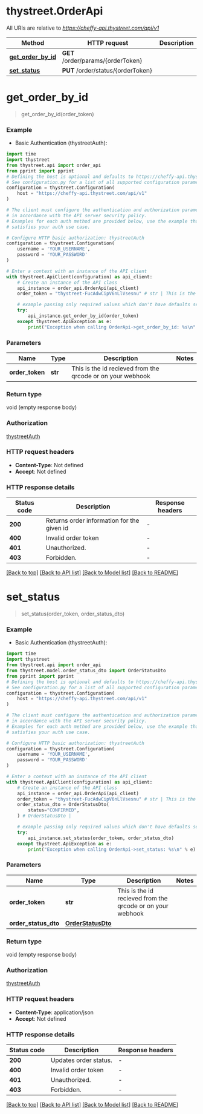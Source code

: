 # thystreet.OrderApi

All URIs are relative to *https://cheffy-api.thystreet.com/api/v1*

Method | HTTP request | Description
------------- | ------------- | -------------
[**get_order_by_id**](OrderApi.md#get_order_by_id) | **GET** /order/params/{orderToken} | 
[**set_status**](OrderApi.md#set_status) | **PUT** /order/status/{orderToken} | 


# **get_order_by_id**
> get_order_by_id(order_token)



### Example

* Basic Authentication (thystreetAuth):

```python
import time
import thystreet
from thystreet.api import order_api
from pprint import pprint
# Defining the host is optional and defaults to https://cheffy-api.thystreet.com/api/v1
# See configuration.py for a list of all supported configuration parameters.
configuration = thystreet.Configuration(
    host = "https://cheffy-api.thystreet.com/api/v1"
)

# The client must configure the authentication and authorization parameters
# in accordance with the API server security policy.
# Examples for each auth method are provided below, use the example that
# satisfies your auth use case.

# Configure HTTP basic authorization: thystreetAuth
configuration = thystreet.Configuration(
    username = 'YOUR_USERNAME',
    password = 'YOUR_PASSWORD'
)

# Enter a context with an instance of the API client
with thystreet.ApiClient(configuration) as api_client:
    # Create an instance of the API class
    api_instance = order_api.OrderApi(api_client)
    order_token = "thystreet-FucAdwCipV6nLlVsesnu" # str | This is the id recieved from the qrcode or on your webhook

    # example passing only required values which don't have defaults set
    try:
        api_instance.get_order_by_id(order_token)
    except thystreet.ApiException as e:
        print("Exception when calling OrderApi->get_order_by_id: %s\n" % e)
```


### Parameters

Name | Type | Description  | Notes
------------- | ------------- | ------------- | -------------
 **order_token** | **str**| This is the id recieved from the qrcode or on your webhook |

### Return type

void (empty response body)

### Authorization

[thystreetAuth](../README.md#thystreetAuth)

### HTTP request headers

 - **Content-Type**: Not defined
 - **Accept**: Not defined


### HTTP response details

| Status code | Description | Response headers |
|-------------|-------------|------------------|
**200** | Returns order information for the given id |  -  |
**400** | Invalid order token |  -  |
**401** | Unauthorized. |  -  |
**403** | Forbidden. |  -  |

[[Back to top]](#) [[Back to API list]](../README.md#documentation-for-api-endpoints) [[Back to Model list]](../README.md#documentation-for-models) [[Back to README]](../README.md)

# **set_status**
> set_status(order_token, order_status_dto)



### Example

* Basic Authentication (thystreetAuth):

```python
import time
import thystreet
from thystreet.api import order_api
from thystreet.model.order_status_dto import OrderStatusDto
from pprint import pprint
# Defining the host is optional and defaults to https://cheffy-api.thystreet.com/api/v1
# See configuration.py for a list of all supported configuration parameters.
configuration = thystreet.Configuration(
    host = "https://cheffy-api.thystreet.com/api/v1"
)

# The client must configure the authentication and authorization parameters
# in accordance with the API server security policy.
# Examples for each auth method are provided below, use the example that
# satisfies your auth use case.

# Configure HTTP basic authorization: thystreetAuth
configuration = thystreet.Configuration(
    username = 'YOUR_USERNAME',
    password = 'YOUR_PASSWORD'
)

# Enter a context with an instance of the API client
with thystreet.ApiClient(configuration) as api_client:
    # Create an instance of the API class
    api_instance = order_api.OrderApi(api_client)
    order_token = "thystreet-FucAdwCipV6nLlVsesnu" # str | This is the id recieved from the qrcode or on your webhook
    order_status_dto = OrderStatusDto(
        status="CONFIRMED",
    ) # OrderStatusDto | 

    # example passing only required values which don't have defaults set
    try:
        api_instance.set_status(order_token, order_status_dto)
    except thystreet.ApiException as e:
        print("Exception when calling OrderApi->set_status: %s\n" % e)
```


### Parameters

Name | Type | Description  | Notes
------------- | ------------- | ------------- | -------------
 **order_token** | **str**| This is the id recieved from the qrcode or on your webhook |
 **order_status_dto** | [**OrderStatusDto**](OrderStatusDto.md)|  |

### Return type

void (empty response body)

### Authorization

[thystreetAuth](../README.md#thystreetAuth)

### HTTP request headers

 - **Content-Type**: application/json
 - **Accept**: Not defined


### HTTP response details

| Status code | Description | Response headers |
|-------------|-------------|------------------|
**200** | Updates order status. |  -  |
**400** | Invalid order token |  -  |
**401** | Unauthorized. |  -  |
**403** | Forbidden. |  -  |

[[Back to top]](#) [[Back to API list]](../README.md#documentation-for-api-endpoints) [[Back to Model list]](../README.md#documentation-for-models) [[Back to README]](../README.md)

